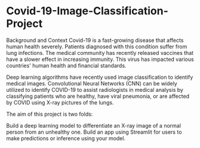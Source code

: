 # Covid-19-Image-Classification-Project

Background and Context
Covid-19 is a fast-growing disease that affects human health severely. Patients diagnosed with this condition suffer from lung infections. The medical community has recently released vaccines that have a slower effect in increasing immunity. This virus has impacted various countries\' human health and financial standards.

Deep learning algorithms have recently used image classification to identify medical images. Convolutional Neural Networks (CNN) can be widely utilized to identify COVID-19 to assist radiologists in medical analysis by classifying patients who are healthy, have viral pneumonia, or are affected by COVID using X-ray pictures of the lungs.

The aim of this project is two folds:

Build a deep learning model  to differentiate an X-ray image of a normal person from an unhealthy one.
Build an app using Streamlit for users to make predictions or inference using your model.

